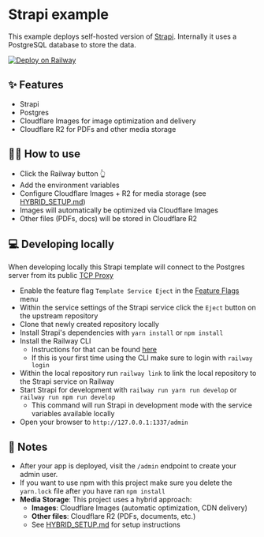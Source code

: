 # Strapi example

This example deploys self-hosted version of [Strapi](https://strapi.io/). Internally it uses a PostgreSQL database to store the data.

[![Deploy on Railway](https://railway.app/button.svg)](https://railway.app/new/template/strapi?referralCode=milo)

## ✨ Features

- Strapi
- Postgres
- Cloudflare Images for image optimization and delivery
- Cloudflare R2 for PDFs and other media storage

## 💁‍♀️ How to use

- Click the Railway button 👆
- Add the environment variables
- Configure Cloudflare Images + R2 for media storage (see [HYBRID_SETUP.md](HYBRID_SETUP.md))
- Images will automatically be optimized via Cloudflare Images
- Other files (PDFs, docs) will be stored in Cloudflare R2

## 💻 Developing locally

When developing locally this Strapi template will connect to the Postgres server from its public [TCP Proxy](https://docs.railway.app/deploy/exposing-your-app#tcp-proxying)

- Enable the feature flag `Template Service Eject` in the [Feature Flags](https://railway.app/account/feature-flags) menu
- Within the service settings of the Strapi service click the `Eject` button on the upstream repository
- Clone that newly created repository locally
- Install Strapi's dependencies with `yarn install` or `npm install`
- Install the Railway CLI
    - Instructions for that can be found [here](https://docs.railway.app/develop/cli#installation)
    - If this is your first time using the CLI make sure to login with `railway login`
- Within the local repository run `railway link` to link the local repository to the Strapi service on Railway
- Start Strapi for development with `railway run yarn run develop` or `railway run npm run develop`
    - This command will run Strapi in development mode with the service variables available locally
- Open your browser to `http://127.0.0.1:1337/admin`

## 📝 Notes

- After your app is deployed, visit the `/admin` endpoint to create your admin user.
- If you want to use npm with this project make sure you delete the `yarn.lock` file after you have ran `npm install`
- **Media Storage**: This project uses a hybrid approach:
  - **Images**: Cloudflare Images (automatic optimization, CDN delivery)
  - **Other files**: Cloudflare R2 (PDFs, documents, etc.)
  - See [HYBRID_SETUP.md](HYBRID_SETUP.md) for setup instructions